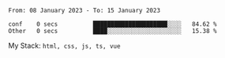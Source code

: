 <!--START_SECTION:waka-->

```text
From: 08 January 2023 - To: 15 January 2023

conf    0 secs          █████████████████████░░░░   84.62 %
Other   0 secs          ████░░░░░░░░░░░░░░░░░░░░░   15.38 %
```

<!--END_SECTION:waka-->
My Stack: `html, css, js, ts, vue`
